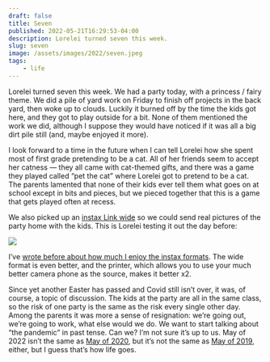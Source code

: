 ```yaml
---
draft: false
title: Seven
published: 2022-05-21T16:29:53-04:00
description: Lorelei turned seven this week.
slug: seven
image: /assets/images/2022/seven.jpeg 
tags:
	- life
---
```


Lorelei turned seven this week. We had a party today, with a princess / fairy theme. We did a pile of yard work on Friday to finish off projects in the back yard, then woke up to clouds. Luckily it burned off by the time the kids got here, and they got to play outside for a bit. None of them mentioned the work we did, although I suppose they would have noticed if it was all a big dirt pile still (and, maybe enjoyed it more).

I look forward to a time in the future when I can tell Lorelei how she spent most of first grade pretending to be a cat. All of her friends seem to accept her catness — they all came with cat-themed gifts, and there was a game they played called “pet the cat” where Lorelei got to pretend to be a cat. The parents lamented that none of their kids ever tell them what goes on at school except in bits and pieces, but we pieced together that this is a game that gets played often at recess.

We also picked up an [instax Link wide](https://instax.com/link_wide/en/) so we could send real pictures of the party home with the kids. This is Lorelei testing it out the day before:

![](/assets/images/2022/seven.jpeg)

I’ve [wrote before about how much I enjoy the instax formats](/blog-posts/2020/12/instax). The wide format is even better, and the printer, which allows you to use your much better camera phone as the source, makes it better x2.

Since yet another Easter has passed and Covid still isn’t over, it was, of course, a topic of discussion. The kids at the party are all in the same class, so the risk of one party is the same as the risk every single other day. Among the parents it was more a sense of resignation: we’re going out, we’re going to work, what else would we do. We want to start talking about “the pandemic” in past tense. Can we? I’m not sure it’s up to us. May of 2022 isn’t the same as [May of 2020](/blog-posts/2020/05), but it’s not the same as [May of 2019](/blog-posts/2019/05), either, but I guess that’s how life goes.